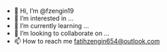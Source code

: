 - 👋 Hi, I’m @fzengin19
- 👀 I’m interested in ...
- 🌱 I’m currently learning ...
- 💞️ I’m looking to collaborate on ...
- 📫 How to reach me fatihzengin654@outlook.com

<!---
fzengin19/fzengin19 is a ✨ special ✨ repository because its `README.md` (this file) appears on your GitHub profile.
You can click the Preview link to take a look at your changes.
--->
